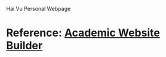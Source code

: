 Hai Vu Personal Webpage

# Reference: [Academic Website Builder](https://sourcethemes.com/academic/)

